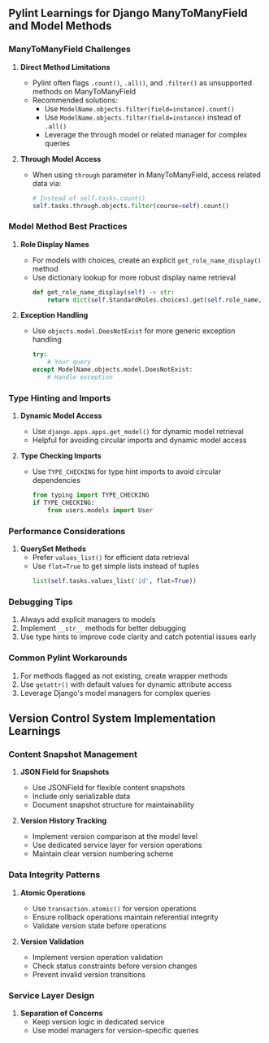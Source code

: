 ## Pylint Learnings for Django ManyToManyField and Model Methods

### ManyToManyField Challenges

1. **Direct Method Limitations**
   - Pylint often flags `.count()`, `.all()`, and `.filter()` as unsupported methods on ManyToManyField
   - Recommended solutions:
     * Use `ModelName.objects.filter(field=instance).count()`
     * Use `ModelName.objects.filter(field=instance)` instead of `.all()`
     * Leverage the through model or related manager for complex queries

2. **Through Model Access**
   - When using `through` parameter in ManyToManyField, access related data via:
     ```python
     # Instead of self.tasks.count()
     self.tasks.through.objects.filter(course=self).count()
     ```

### Model Method Best Practices

1. **Role Display Names**
   - For models with choices, create an explicit `get_role_name_display()` method
   - Use dictionary lookup for more robust display name retrieval
     ```python
     def get_role_name_display(self) -> str:
         return dict(self.StandardRoles.choices).get(self.role_name, self.role_name)
     ```

2. **Exception Handling**
   - Use `objects.model.DoesNotExist` for more generic exception handling
     ```python
     try:
         # Your query
     except ModelName.objects.model.DoesNotExist:
         # Handle exception
     ```

### Type Hinting and Imports

1. **Dynamic Model Access**
   - Use `django.apps.apps.get_model()` for dynamic model retrieval
   - Helpful for avoiding circular imports and dynamic model access

2. **Type Checking Imports**
   - Use `TYPE_CHECKING` for type hint imports to avoid circular dependencies
     ```python
     from typing import TYPE_CHECKING
     if TYPE_CHECKING:
         from users.models import User
     ```

### Performance Considerations

1. **QuerySet Methods**
   - Prefer `values_list()` for efficient data retrieval
   - Use `flat=True` to get simple lists instead of tuples
     ```python
     list(self.tasks.values_list('id', flat=True))
     ```

### Debugging Tips

1. Always add explicit managers to models
2. Implement `__str__` methods for better debugging
3. Use type hints to improve code clarity and catch potential issues early

### Common Pylint Workarounds

1. For methods flagged as not existing, create wrapper methods
2. Use `getattr()` with default values for dynamic attribute access
3. Leverage Django's model managers for complex queries

## Version Control System Implementation Learnings

### Content Snapshot Management

1. **JSON Field for Snapshots**
   - Use JSONField for flexible content snapshots
   - Include only serializable data
   - Document snapshot structure for maintainability

2. **Version History Tracking**
   - Implement version comparison at the model level
   - Use dedicated service layer for version operations
   - Maintain clear version numbering scheme

### Data Integrity Patterns

1. **Atomic Operations**
   - Use `transaction.atomic()` for version operations
   - Ensure rollback operations maintain referential integrity
   - Validate version state before operations

2. **Version Validation**
   - Implement version operation validation
   - Check status constraints before version changes
   - Prevent invalid version transitions

### Service Layer Design

1. **Separation of Concerns**
   - Keep version logic in dedicated service
   - Use model managers for version-specific queries
